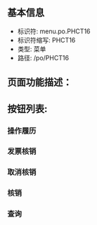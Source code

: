 
## 基本信息

- 标识符: menu.po.PHCT16
- 标识符缩写: PHCT16
- 类型: 菜单
- 路径: /po/PHCT16

## 页面功能描述：





## 按钮列表:


### 操作履历



### 发票核销



### 取消核销



### 核销



### 查询


